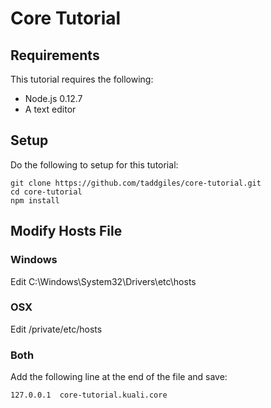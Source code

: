# Core Tutorial

## Requirements
This tutorial requires the following:

* Node.js 0.12.7 
* A text editor

## Setup

Do the following to setup for this tutorial:

```
git clone https://github.com/taddgiles/core-tutorial.git 
cd core-tutorial
npm install
```

## Modify Hosts File 

### Windows

Edit C:\Windows\System32\Drivers\etc\hosts

### OSX

Edit /private/etc/hosts

### Both

Add the following line at the end of the file and save:

```
127.0.0.1  core-tutorial.kuali.core
```
